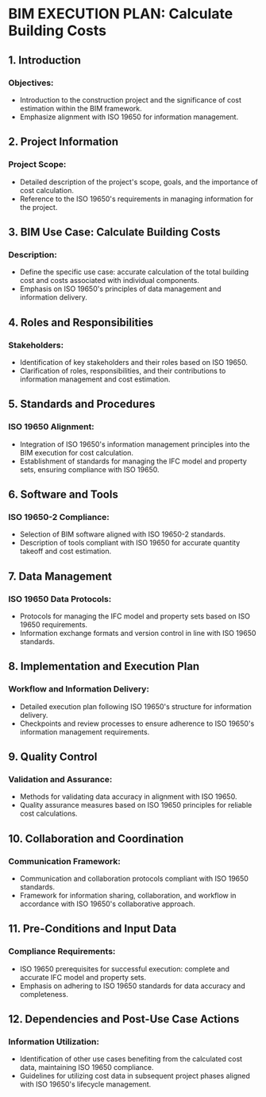 ﻿# BIM EXECUTION PLAN: Calculate Building Costs

## 1. Introduction

### Objectives:
- Introduction to the construction project and the significance of cost estimation within the BIM framework.
- Emphasize alignment with ISO 19650 for information management.

## 2. Project Information

### Project Scope:
- Detailed description of the project's scope, goals, and the importance of cost calculation.
- Reference to the ISO 19650's requirements in managing information for the project.

## 3. BIM Use Case: Calculate Building Costs

### Description:
- Define the specific use case: accurate calculation of the total building cost and costs associated with individual components.
- Emphasis on ISO 19650's principles of data management and information delivery.

## 4. Roles and Responsibilities

### Stakeholders:
- Identification of key stakeholders and their roles based on ISO 19650.
- Clarification of roles, responsibilities, and their contributions to information management and cost estimation.

## 5. Standards and Procedures

### ISO 19650 Alignment:
- Integration of ISO 19650's information management principles into the BIM execution for cost calculation.
- Establishment of standards for managing the IFC model and property sets, ensuring compliance with ISO 19650.

## 6. Software and Tools

### ISO 19650-2 Compliance:
- Selection of BIM software aligned with ISO 19650-2 standards.
- Description of tools compliant with ISO 19650 for accurate quantity takeoff and cost estimation.

## 7. Data Management

### ISO 19650 Data Protocols:
- Protocols for managing the IFC model and property sets based on ISO 19650 requirements.
- Information exchange formats and version control in line with ISO 19650 standards.

## 8. Implementation and Execution Plan

### Workflow and Information Delivery:
- Detailed execution plan following ISO 19650's structure for information delivery.
- Checkpoints and review processes to ensure adherence to ISO 19650's information management requirements.

## 9. Quality Control

### Validation and Assurance:
- Methods for validating data accuracy in alignment with ISO 19650.
- Quality assurance measures based on ISO 19650 principles for reliable cost calculations.

## 10. Collaboration and Coordination

### Communication Framework:
- Communication and collaboration protocols compliant with ISO 19650 standards.
- Framework for information sharing, collaboration, and workflow in accordance with ISO 19650's collaborative approach.

## 11. Pre-Conditions and Input Data

### Compliance Requirements:
- ISO 19650 prerequisites for successful execution: complete and accurate IFC model and property sets.
- Emphasis on adhering to ISO 19650 standards for data accuracy and completeness.

## 12. Dependencies and Post-Use Case Actions

### Information Utilization:
- Identification of other use cases benefiting from the calculated cost data, maintaining ISO 19650 compliance.
- Guidelines for utilizing cost data in subsequent project phases aligned with ISO 19650's lifecycle management.

